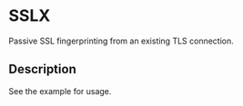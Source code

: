 # SSLX

Passive SSL fingerprinting from an existing TLS connection.

## Description

See the example for usage.
